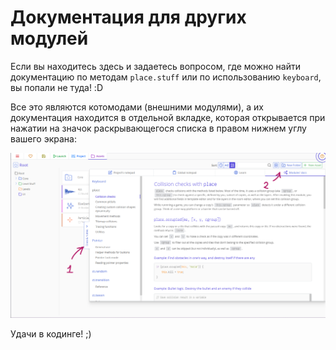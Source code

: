 # Документация для других модулей

Если вы находитесь здесь и задаетесь вопросом, где можно найти документацию по методам `place.stuff` или по использованию `keyboard`, вы попали не туда! :D

Все это являются котомодами (внешними модулями), а их документация находится в отдельной вкладке, которая открывается при нажатии на значок раскрывающегося списка в правом нижнем углу вашего экрана:

![](../images/catmoddocs.png)

Удачи в кодинге! ;)

